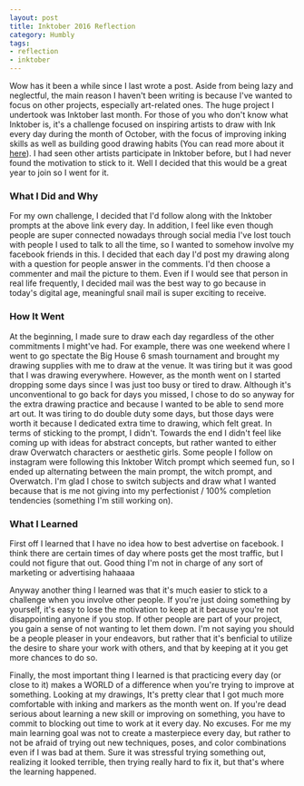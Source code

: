 ```yaml
---
layout: post
title: Inktober 2016 Reflection
category: Humbly
tags:
- reflection
- inktober
---
```

Wow has it been a while since I last wrote a post. Aside from being lazy and neglectful, the main reason I haven't been writing is because I've wanted to focus on other projects, especially art-related ones. The huge project I undertook was Inktober last month. For those of you who don't know what Inktober is, it's a challenge focused on inspiring artists to draw with Ink every day during the month of October, with the focus of improving inking skills as well as building good drawing habits (You can read more about it [here](http://mrjakeparker.com/inktober)). I had seen other artists participate in Inktober before, but I had never found the motivation to stick to it. Well I decided that this would be a great year to join so I went for it.

### What I Did and Why
For my own challenge, I decided that I'd follow along with the Inktober prompts at the above link every day. In addition, I feel like even though people are super connected nowadays through social media I've lost touch with people I used to talk to all the time, so I wanted to somehow involve my facebook friends in this. I decided that each day I'd post my drawing along with a question for people answer in the comments. I'd then choose a commenter and mail the picture to them. Even if I would see that person in real life frequently, I decided mail was the best way to go because in today's digital age, meaningful snail mail is super exciting to receive. 

### How It Went
At the beginning, I made sure to draw each day regardless of the other commitments I might've had. For example, there was one weekend where I went to go spectate the Big House 6 smash tournament and brought my drawing supplies with me to draw at the venue. It was tiring but it was good that I was drawing everywhere. However, as the month went on I started dropping some days since I was just too busy or tired to draw. Although it's unconventional to go back for days you missed, I chose to do so anyway for the extra drawing practice and because I wanted to be able to send more art out. It was tiring to do double duty some days, but those days were worth it because I dedicated extra time to drawing, which felt great. In terms of sticking to the prompt, I didn't. Towards the end I didn't feel like coming up with ideas for abstract concepts, but rather wanted to either draw Overwatch characters or aesthetic girls. Some people I follow on instagram were following this Inktober Witch prompt which seemed fun, so I ended up alternating between the main prompt, the witch prompt, and Overwatch. I'm glad I chose to switch subjects and draw what I wanted because that is me not giving into my perfectionist / 100% completion tendencies (something I'm still working on). 

### What I Learned
First off I learned that I have no idea how to best advertise on facebook. I think there are certain times of day where posts get the most traffic, but I could not figure that out. Good thing I'm not in charge of any sort of marketing or advertising hahaaaa

Anyway another thing I learned was that it's much easier to stick to a challenge when you involve other people. If you're just doing something by yourself, it's easy to lose the motivation to keep at it because you're not disappointing anyone if you stop. If other people are part of your project, you gain a sense of not wanting to let them down. I'm not saying you should be a people pleaser in your endeavors, but rather that it's benficial to utilize the desire to share your work with others, and that by keeping at it you get more chances to do so. 

Finally, the most important thing I learned is that practicing every day (or close to it) makes a WORLD of a difference when you're trying to improve at something. Looking at my drawings, It's pretty clear that I got much more comfortable with inking and markers as the month went on. If you're dead serious about learning a new skill or improving on something, you have to commit to blocking out time to work at it every day. No excuses. For me my main learning goal was not to create a masterpiece every day, but rather to not be afraid of trying out new techniques, poses, and color combinations even if I was bad at them. Sure it was stressful trying something out, realizing it looked terrible, then trying really hard to fix it, but that's where the learning happened.
